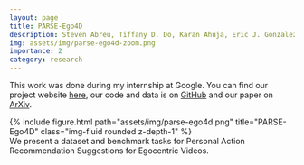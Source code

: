 ```yaml
---
layout: page
title: PARSE-Ego4D
description: Steven Abreu, Tiffany D. Do, Karan Ahuja, Eric J. Gonzalez, Lee Payne, Daniel McDuff, Mar Gonzalez-Franco
img: assets/img/parse-ego4d-zoom.png
importance: 2
category: research
---
```


This work was done during my internship at Google. 
You can find our project website [here](https://parse-ego4d.github.io/), our code and data is on [GitHub](https://github.com/parse-ego4d/parse-ego4d.github.io) and our paper on [ArXiv](https://arxiv.org/abs/2407.09503).

<div class="row">
    <div class="col-sm mt-3 mt-md-0">
        {% include figure.html path="assets/img/parse-ego4d.png" title="PARSE-Ego4D" class="img-fluid rounded z-depth-1" %}
    </div>
</div>
<div class="caption">
    We present a dataset and benchmark tasks for Personal Action Recommendation Suggestions for Egocentric Videos.
</div>
